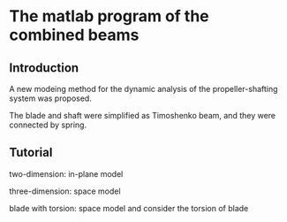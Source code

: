 # The matlab program of the combined beams

## Introduction

A new modeing method for the dynamic analysis of the propeller-shafting system was proposed. 

The blade and shaft were simplified as Timoshenko beam, and they were connected by spring.

## Tutorial

two-dimension: in-plane model

three-dimension: space model

blade with torsion: space model and consider the torsion of blade


